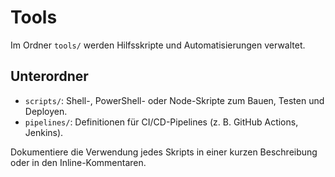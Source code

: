 # Tools

Im Ordner `tools/` werden Hilfsskripte und Automatisierungen verwaltet.

## Unterordner
- `scripts/`: Shell-, PowerShell- oder Node-Skripte zum Bauen, Testen und Deployen.
- `pipelines/`: Definitionen für CI/CD-Pipelines (z. B. GitHub Actions, Jenkins).

Dokumentiere die Verwendung jedes Skripts in einer kurzen Beschreibung oder in den Inline-Kommentaren.
